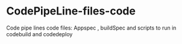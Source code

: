 # CodePipeLine-files-code
Code pipe lines code files:  Appspec , buildSpec and scripts to run in codebuild and codedeploy
